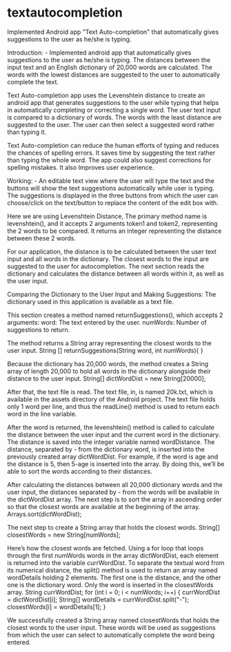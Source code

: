 # textautocompletion
Implemented Android app "Text Auto-completion" that automatically gives suggestions to the user as he/she is typing.

Introduction: -
Implemented android app that automatically gives suggestions to
the user as he/she is typing. The distances between the input text and an
English dictionary of 20,000 words are calculated. The words with the
lowest distances are suggested to the user to automatically complete the
text.

Text Auto-completion app uses the Levenshtein distance to create an
android app that generates suggestions to the user while typing that helps
in automatically completing or correcting a single word. The user text
input is compared to a dictionary of words. The words with the least
distance are suggested to the user. The user can then select a suggested
word rather than typing it.

Text Auto-completion can reduce the human efforts of typing and reduces
the chances of spelling errors. It saves time by suggesting the text rather
than typing the whole word. The app could also suggest corrections for
spelling mistakes. It also Improves user experience.

Working: -
An editable text view where the user will type the text and the buttons
will show the text suggestions automatically while user is typing. The
suggestions is displayed in the three buttons from which the user can
choose/click on the text/button to replace the content of the edit box with.

Here we are using Levenshtein Distance, The primary method name
is levenshtein(), and it accepts 2 arguments token1 and token2,
representing the 2 words to be compared. It returns an integer representing
the distance between these 2 words.

For our application, the distance is to be calculated between the user text
input and all words in the dictionary. The closest words to the input are
suggested to the user for autocompletion. The next section reads the
dictionary and calculates the distance between all words within it, as well
as the user input.

Comparing the Dictionary to the User Input and Making Suggestions:
The dictionary used in this application is available as a text file.

This section creates a method named returnSuggestions(), which accepts 2
arguments:
word: The text entered by the user.
numWords: Number of suggestions to return.

The method returns a String array representing the closest words to the
user input.
String [] returnSuggestions(String word, int numWords){
}

Because the dictionary has 20,000 words, the method creates a String
array of length 20,000 to hold all words in the dictionary alongside their
distance to the user input.
String[] dictWordDist = new String[20000];

After that, the text file is read. The text file, in, is named 20k.txt, which is
available in the assets directory of the Android project. The text file holds
only 1 word per line, and thus the readLine() method is used to return each
word in the line variable.

After the word is returned, the levenshtein() method is called to calculate
the distance between the user input and the current word in the dictionary.
The distance is saved into the integer variable named wordDistance. The
distance, separated by - from the dictionary word, is inserted into the
previously created array dictWordDist. For example, if the word is age
and the distance is 5, then 5-age is inserted into the array. By doing this,
we’ll be able to sort the words according to their distances.

After calculating the distances between all 20,000 dictionary words and
the user input, the distances separated by - from the words will be
available in the dictWordDist array. The next step is to sort the array in
ascending order so that the closest words are available at the beginning of
the array.
Arrays.sort(dictWordDist);

The next step to create a String array that holds the closest words.
String[] closestWords = new String[numWords];

Here’s how the closest words are fetched. Using a for loop that loops
through the first numWords words in the array dictWordDist, each
element is returned into the variable currWordDist. To separate the textual
word from its numerical distance, the split() method is used to return an
array named wordDetails holding 2 elements. The first one is the distance,
and the other one is the dictionary word. Only the word is inserted in the
closestWords array.
String currWordDist;
for (int i = 0; i < numWords; i++) {
currWordDist = dictWordDist[i];
String[] wordDetails = currWordDist.split("-");
closestWords[i] = wordDetails[1];
}

We successfully created a String array named closestWords that holds the
closest words to the user input. These words will be used as suggestions
from which the user can select to automatically complete the word being
entered.
